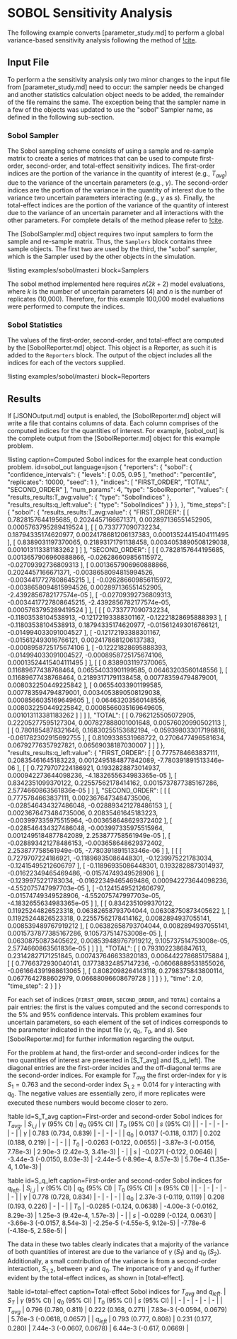 # SOBOL Sensitivity Analysis

The following example converts [parameter_study.md] to perform a global variance-based
sensitivity analysis following the method of [!cite](saltelli2002making).

## Input File

To perform a the sensitivity analysis only two minor changes to the input file from
[parameter_study.md] need to occur: the sampler needs be changed and another statistics
calculation object needs to be added, the remainder of the file remains the same. The exception
being that the sampler name in a few of the objects was updated to use the "sobol" Sampler
name, as defined in the following sub-section.

### Sobol Sampler

The Sobol sampling scheme consists of using a sample and re-sample matrix to create a series of
matrices that can be used to compute first-order, second-order, and total-effect sensitivity indices.
The first-order indices are the portion of the variance in the quantity of interest (e.g., $T_{avg}$)
due to the variance of the uncertain parameters (e.g., $\gamma$). The second-order indices are the
portion of the variance in the quantity of interest due to the variance two uncertain parameters
interacting (e.g., $\gamma$ as $s$).  Finally, the total-effect indices are the portion of the
variance of the quantity of interest due to the variance of an uncertain parameter and all
interactions with the other parameters. For complete details of the method please refer to
[!cite](saltelli2002making).

The [SobolSampler.md] object requires two input samplers to form the sample and re-sample matrix.
Thus, the `Samplers` block contains three sample objects. The first two are used by the third,
the "sobol" sampler, which is the Sampler used by the other objects in the simulation.

!listing examples/sobol/master.i block=Samplers

The sobol method implemented here requires $n(2k+2)$ model evaluations, where $k$ is the number
of uncertain parameters (4) and $n$ is the number of replicates (10,000). Therefore, for this example
100,000 model evaluations were performed to compute the indices.

### Sobol Statistics

The values of the first-order, second-order, and total-effect are computed by the
[SobolReporter.md] object. This object is a Reporter, as such it is added to the
`Reporters` block. The output of the object includes all the indices for each of
the vectors supplied.

!listing examples/sobol/master.i block=Reporters

## Results

If [JSONOutput.md] output is enabled, the [SobolReporter.md] object will write a file that contains
columns of data. Each column comprises of the computed indices for the quantities of
interest. For example, [sobol_out] is the complete output from the [SobolReporter.md] object
for this example problem.

!listing caption=Computed Sobol indices for the example heat conduction problem. id=sobol_out language=json
{
    "reporters": {
        "sobol": {
            "confidence_intervals": {
                "levels": [
                    0.05,
                    0.95
                ],
                "method": "percentile",
                "replicates": 10000,
                "seed": 1
            },
            "indices": [
                "FIRST_ORDER",
                "TOTAL",
                "SECOND_ORDER"
            ],
            "num_params": 4,
            "type": "SobolReporter",
            "values": {
                "results_results:T_avg:value": {
                    "type": "SobolIndices<double>"
                },
                "results_results:q_left:value": {
                    "type": "SobolIndices<double>"
                }
            }
        },
    },
    "time_steps": [
        {
            "sobol": {
                "results_results:T_avg:value": {
                    "FIRST_ORDER": [
                        [
                            0.7828157644195685,
                            0.2024457166671371,
                            0.002897136551452905,
                            0.0005763795289419524
                        ],
                        [
                            [
                                0.733777090732234,
                                0.18794335174620977,
                                0.0024178681206137383,
                                0.00013524415404111495
                            ],
                            [
                                0.8389031197370065,
                                0.21893171791138458,
                                0.0034053890508129038,
                                0.001013113381183262
                            ]
                        ]
                    ],
                    "SECOND_ORDER": [
                        [
                            [
                                0.7828157644195685,
                                0.0013657906960888866,
                                -0.026286609856115972,
                                -0.02709392736809313
                            ],
                            [
                                0.0013657906960888866,
                                0.2024457166671371,
                                -0.0038658094815994526,
                                -0.0034417727808645215
                            ],
                            [
                                -0.026286609856115972,
                                -0.0038658094815994526,
                                0.002897136551452905,
                                -2.4392856782177574e-05
                            ],
                            [
                                -0.02709392736809313,
                                -0.0034417727808645215,
                                -2.4392856782177574e-05,
                                0.0005763795289419524
                            ]
                        ],
                        [
                            [
                                [
                                    0.733777090732234,
                                    -0.11803538104538913,
                                    -0.12172193388301167,
                                    -0.12221828695888393
                                ],
                                [
                                    -0.11803538104538913,
                                    0.18794335174620977,
                                    -0.015612493016766121,
                                    -0.014994033091004527
                                ],
                                [
                                    -0.12172193388301167,
                                    -0.015612493016766121,
                                    0.0024178681206137383,
                                    -0.0008958725175674106
                                ],
                                [
                                    -0.12221828695888393,
                                    -0.014994033091004527,
                                    -0.0008958725175674106,
                                    0.00013524415404111495
                                ]
                            ],
                            [
                                [
                                    0.8389031197370065,
                                    0.11689677438768464,
                                    0.06554033901199585,
                                    0.06463203560148556
                                ],
                                [
                                    0.11689677438768464,
                                    0.21893171791138458,
                                    0.007783594794879001,
                                    0.008032250449225842
                                ],
                                [
                                    0.06554033901199585,
                                    0.007783594794879001,
                                    0.0034053890508129038,
                                    0.0008566035169649605
                                ],
                                [
                                    0.06463203560148556,
                                    0.008032250449225842,
                                    0.0008566035169649605,
                                    0.001013113381183262
                                ]
                            ]
                        ]
                    ],
                    "TOTAL": [
                        [
                            0.7962125505072905,
                            0.22205277595127304,
                            0.007827888001001648,
                            0.00576020990502113
                        ],
                        [
                            [
                                0.7801854878321646,
                                0.16830255153682194,
                                -0.059398033017196816,
                                -0.061782302915692755
                            ],
                            [
                                0.8109338531968722,
                                0.2706477496581634,
                                0.06792776357927821,
                                0.06569038187030007
                            ]
                        ]
                    ]
                },
                "results_results:q_left:value": {
                    "FIRST_ORDER": [
                        [
                            0.7775784663837111,
                            0.20835461645183223,
                            0.0012495184877842089,
                            -7.780391891513346e-06
                        ],
                        [
                            [
                                0.7279707224186921,
                                0.1932828873014937,
                                0.000942273644098236,
                                -4.1832655634983365e-05
                            ],
                            [
                                0.8342351099370122,
                                0.22557562178414162,
                                0.0015737877385167286,
                                2.5774660863561836e-05
                            ]
                        ]
                    ],
                    "SECOND_ORDER": [
                        [
                            [
                                0.7775784663837111,
                                0.0023676473484735006,
                                -0.028546434327486048,
                                -0.028893421278486153
                            ],
                            [
                                0.0023676473484735006,
                                0.20835461645183223,
                                -0.003997335975515964,
                                -0.003658648629372402
                            ],
                            [
                                -0.028546434327486048,
                                -0.003997335975515964,
                                0.0012495184877842089,
                                2.253877758561949e-05
                            ],
                            [
                                -0.028893421278486153,
                                -0.003658648629372402,
                                2.253877758561949e-05,
                                -7.780391891513346e-06
                            ]
                        ],
                        [
                            [
                                [
                                    0.7279707224186921,
                                    -0.11896935086448301,
                                    -0.1239975221783034,
                                    -0.12415495212606797
                                ],
                                [
                                    -0.11896935086448301,
                                    0.1932828873014937,
                                    -0.01622349465469486,
                                    -0.01574749349528906
                                ],
                                [
                                    -0.1239975221783034,
                                    -0.01622349465469486,
                                    0.000942273644098236,
                                    -4.552075747997703e-05
                                ],
                                [
                                    -0.12415495212606797,
                                    -0.01574749349528906,
                                    -4.552075747997703e-05,
                                    -4.1832655634983365e-05
                                ]
                            ],
                            [
                                [
                                    0.8342351099370122,
                                    0.11925244826523318,
                                    0.06382658793704044,
                                    0.06308750873405622
                                ],
                                [
                                    0.11925244826523318,
                                    0.22557562178414162,
                                    0.0082894937055141,
                                    0.008539489767919212
                                ],
                                [
                                    0.06382658793704044,
                                    0.0082894937055141,
                                    0.0015737877385167286,
                                    9.105737514753008e-05
                                ],
                                [
                                    0.06308750873405622,
                                    0.008539489767919212,
                                    9.105737514753008e-05,
                                    2.5774660863561836e-05
                                ]
                            ]
                        ]
                    ],
                    "TOTAL": [
                        [
                            0.7931022386847613,
                            0.23142827171251845,
                            0.007437646633820183,
                            0.006442278685175884
                        ],
                        [
                            [
                                0.7766372930040141,
                                0.17738324857147236,
                                -0.06068889531855026,
                                -0.061664391988613065
                            ],
                            [
                                0.8082098264143118,
                                0.2798375843800114,
                                0.0677642788602979,
                                0.06688096608679728
                            ]
                        ]
                    ]
                }
            },
            "time": 2.0,
            "time_step": 2
        }
    ]
}

For each set of indices (`FIRST_ORDER`, `SECOND_ORDER`, and `TOTAL`) contains a pair entries:
the first is the values computed and the second corresponds to the 5% and 95% confidence intervals.
This problem examines four uncertain parameters, so each element of the set of indices corresponds
to the parameter indicated in the input file ($\gamma$, $q_0$, $T_0$, and $s$). See [SobolReporter.md]
for further information regarding the output.

For the problem at hand, the first-order and second-order indices for the two quantities of interest
are presented in [S_T_avg] and [S_q_left]. The diagonal entries are the first-order incides and
the off-diagonal terms are the second-order indices. For example for $T_{avg}$ the first order-index
for $\gamma$ is $S_1 = 0.763$ and the second-order index $S_{1,2} = 0.014$ for $\gamma$ interacting
with $q_0$. The negative values are essentially zero, if more replicates were executed these
numbers would become closer to zero.

!table id=S_T_avg caption=First-order and second-order Sobol indices for $T_{avg}$.
| $S_{i,j}$ | $\gamma$ (95% CI)        | $q_0$ (95% CI)              | $T_0$ (95% CI)               | $s$ (95% CI)               |
| -         | -                        | -                           | -                            | -                          |
| $\gamma$  | 0.783 (0.734, 0.839)     | -                           | -                            | -                          |
| $q_0$     | 0.0137 (-0.118, 0.117)   | 0.202 (0.188, 0.219)        | -                            | -                          |
| $T_0$     | -0.0263 (-0.122, 0.0655) | -3.87e-3 (-0.0156, 7.78e-3) | 2.90e-3 (2.42e-3, 3.41e-3)   | -                          |
| $s$       | -0.0271 (-0.122, 0.0646) | -3.44e-3 (-0.0150, 8.03e-3) | -2.44e-5 (-8.96e-4, 8.57e-3) | 5.76e-4 (1.35e-4, 1.01e-3) |

!table id=S_q_left caption=First-order and second-order Sobol indices for $q_{left}$.
| $S_{i,j}$ | $\gamma$ (95% CI)        | $q_0$ (95% CI)              | $T_0$ (95% CI)               | $s$ (95% CI)                 |
| -         | -                        | -                           | -                            | -                            |
| $\gamma$  | 0.778 (0.728, 0.834)     | -                           | -                            | -                            |
| $q_0$     | 2.37e-3 (-0.119, 0.119)  | 0.208 (0.193, 0.226)        | -                            | -                            |
| $T_0$     | -0.0285 (-0.124, 0.0638) | -4.00e-3 (-0.0162, 8.29e-3) | 1.25e-3 (9.42e-4, 1.57e-3)   | -                            |
| $s$       | -0.0289 (-0.124, 0.0631) | -3.66e-3 (-0.0157, 8.54e-3) | -2.25e-5 (-4.55e-5, 9.12e-5) | -7.78e-6 (-4.18e-5, 2.58e-5) |

The data in these two tables clearly indicates that a majority of the variance of both quantities of
interest are due to the variance of $\gamma$ ($S_1$) and $q_0$ ($S_2$). Additionally, a small
contribution of the variance is from a second-order interaction, $S_{1,2}$, between $\gamma$ and
$q_0$. The importance of $\gamma$ and $q_0$ if further evident by the total-effect indices, as shown in
[total-effect].

!table id=total-effect caption=Total-effect Sobol indices for $T_{avg}$ and $q_{left}$.
| $S_T$      | $\gamma$ (95% CI)    | $q_0$ (95% CI)       | $T_0$ (95% CI)            | $s$ (95% CI)              |
| -          | -                    | -                    | -                         | -                         |
| $T_{avg}$  | 0.796 (0.780, 0.811) | 0.222 (0.168, 0.271) | 7.83e-3 (-0.0594, 0.0679) | 5.76e-3 (-0.0618, 0.0657) |
| $q_{left}$ | 0.793 (0.777, 0.808) | 0.231 (0.177, 0.280) | 7.44e-3 (-0.0607, 0.0678) | 6.44e-3 (-0.617, 0.0669)  |
